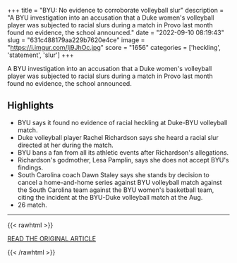 +++
title = "BYU: No evidence to corroborate volleyball slur"
description = "A BYU investigation into an accusation that a Duke women's volleyball player was subjected to racial slurs during a match in Provo last month found no evidence, the school announced."
date = "2022-09-10 08:19:43"
slug = "631c488179aa229b7620e4ce"
image = "https://i.imgur.com/Ij9JhOc.jpg"
score = "1656"
categories = ['heckling', 'statement', 'slur']
+++

A BYU investigation into an accusation that a Duke women's volleyball player was subjected to racial slurs during a match in Provo last month found no evidence, the school announced.

## Highlights

- BYU says it found no evidence of racial heckling at Duke-BYU volleyball match.
- Duke volleyball player Rachel Richardson says she heard a racial slur directed at her during the match.
- BYU bans a fan from all its athletic events after Richardson's allegations.
- Richardson's godmother, Lesa Pamplin, says she does not accept BYU's findings.
- South Carolina coach Dawn Staley says she stands by decision to cancel a home-and-home series against BYU volleyball match against the South Carolina team against the BYU women's basketball team, citing the incident at the BYU-Duke volleyball match at the Aug.
- 26 match.

---

{{< rawhtml >}}
  <p class="article-category">
    <a target="_blank" href="https://www.espn.com/college-sports/story/_/id/34555769/byu-says-found-no-evidence-racial-heckling-duke-women-volleyball-player">READ THE ORIGINAL ARTICLE</a>
  </p>
{{< /rawhtml >}}
